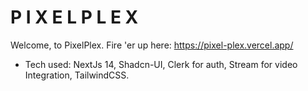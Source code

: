 # P I X E L   P L E X 

Welcome, to PixelPlex. 
Fire 'er up here: https://pixel-plex.vercel.app/

- Tech used: NextJs 14, Shadcn-UI, Clerk for auth, Stream for video Integration, TailwindCSS. 

